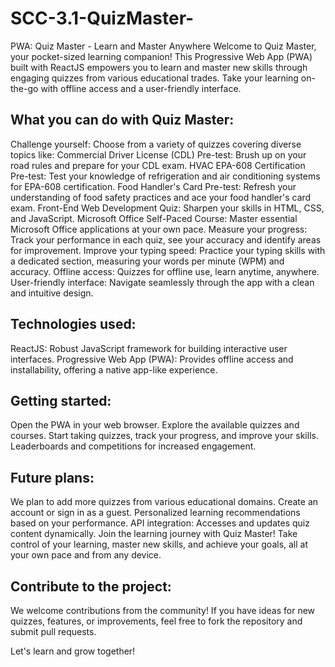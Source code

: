 # SCC-3.1-QuizMaster-
PWA: Quiz Master - Learn and Master Anywhere
Welcome to Quiz Master, your pocket-sized learning companion! This Progressive Web App (PWA) built with ReactJS empowers you to learn and master new skills through engaging quizzes from various educational trades. Take your learning on-the-go with offline access and a user-friendly interface.

## What you can do with Quiz Master:
Challenge yourself: Choose from a variety of quizzes covering diverse topics like:
Commercial Driver License (CDL) Pre-test: Brush up on your road rules and prepare for your CDL exam.
HVAC EPA-608 Certification Pre-test: Test your knowledge of refrigeration and air conditioning systems for EPA-608 certification.
Food Handler's Card Pre-test: Refresh your understanding of food safety practices and ace your food handler's card exam.
Front-End Web Development Quiz: Sharpen your skills in HTML, CSS, and JavaScript.
Microsoft Office Self-Paced Course: Master essential Microsoft Office applications at your own pace.
Measure your progress: Track your performance in each quiz, see your accuracy and identify areas for improvement.
Improve your typing speed: Practice your typing skills with a dedicated section, measuring your words per minute (WPM) and accuracy.
Offline access: Quizzes for offline use, learn anytime, anywhere.
User-friendly interface: Navigate seamlessly through the app with a clean and intuitive design.

## Technologies used:
ReactJS: Robust JavaScript framework for building interactive user interfaces.
Progressive Web App (PWA): Provides offline access and installability, offering a native app-like experience.

## Getting started:
Open the PWA in your web browser.
Explore the available quizzes and courses.
Start taking quizzes, track your progress, and improve your skills.
Leaderboards and competitions for increased engagement.

## Future plans:
We plan to add more quizzes from various educational domains.
Create an account or sign in as a guest.
Personalized learning recommendations based on your performance.
API integration: Accesses and updates quiz content dynamically.
Join the learning journey with Quiz Master! Take control of your learning, master new skills, and achieve your goals, all at your own pace and from any device.

## Contribute to the project:
We welcome contributions from the community! If you have ideas for new quizzes, features, or improvements, feel free to fork the repository and submit pull requests.

Let's learn and grow together!
